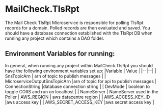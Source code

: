 # MailCheck.TlsRpt
The Mail Check TlsRpt Microservice is responsible for polling TlsRpt records for a domain. Polled records are then evaluated and saved.
You should have a database connection established with the TlsRpt DB when running any project which contains a DAO folder.
## Environment Variables for running:
In general, when running any project within MailCheck.TlsRpt you should have the following environment variables set up:
|Variable  | Value |
|--|--|
| SnsTopicArn | arn of topic to publish messages  |
| MicroserviceOutputSnsTopicArn |arn of topic for api to publish messages
| ConnectionString |database connection string | 
| DevMode | boolean to toggle CORS and run on localhost | 
| NameServer | NameServer used in the Poller
| AWS_REGION | aws datacentre region  |
| AWS_ACCESS_KEY_ID |aws access key  |
| AWS_SECRET_ACCESS_KEY |aws secret access key  |